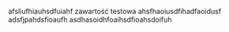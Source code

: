 afsliufhiauhsdfuiahf
zawartość testowa
ahsfhaoiusdfihadfaoidusf
adsfjpahdsfioaufh
asdhasoidhfoaihsdfioahsdoifuh
